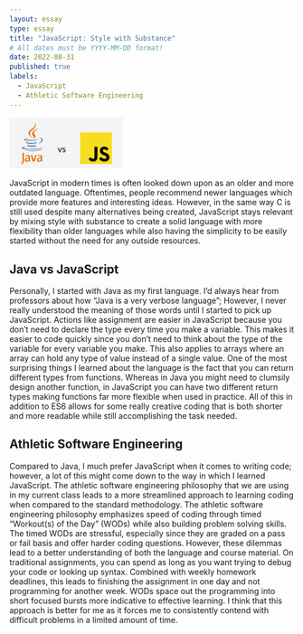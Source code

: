 ```yaml
---
layout: essay
type: essay
title: "JavaScript: Style with Substance"
# All dates must be YYYY-MM-DD format!
date: 2022-08-31
published: true
labels:
  - JavaScript
  - Athletic Software Engineering
---
```


<img width="200px" class="rounded float-start pe-4" src="../img/JavaVsJS.png">


  JavaScript in modern times is often looked down upon as an older and more outdated language. Oftentimes, people recommend newer languages which provide more features and interesting ideas. However,  in the same way C is still used despite many alternatives being created, JavaScript stays relevant by mixing style with substance to create a solid language with more flexibility than older languages while also having the simplicity to be easily started without the need for any outside resources.

## Java vs JavaScript

  Personally, I started with Java as my first language. I’d always hear from professors about how “Java is a very verbose language”; However, I never really understood the meaning of those words until I started to pick up JavaScript. Actions like assignment are easier in JavaScript because you don’t need to declare the type every time you make a variable. This makes it easier to code quickly since you don’t need to think about the type of the variable for every variable you make. This also applies to arrays where an array can hold any type of value instead of a single value. One of the most surprising things I learned about the language is the fact that you can return different types from functions. Whereas in Java you might need to clumsily design another function, in JavaScript you can have two different return types making functions far more flexible when used in practice. All of this in addition to ES6 allows for some really creative coding that is both shorter and more readable while still accomplishing the task needed.


## Athletic Software Engineering

  Compared to Java, I much prefer JavaScript when it comes to writing code; however, a lot of this might come down to the way in which I learned JavaScript. The athletic software engineering philosophy that we are using in my current class leads to a more streamlined approach to learning coding when compared to the standard methodology. The athletic software engineering philosophy emphasizes speed of coding through timed “Workout(s) of the Day” (WODs) while also building problem solving skills. The timed WODs are stressful, especially since they are graded on a pass or fail basis and offer harder coding questions. However, these dilemmas lead to a better understanding of both the language and course material. On traditional assignments, you can spend as long as you want trying to debug your code or looking up syntax. Combined with weekly homework deadlines, this leads to finishing the assignment in one day and not programming for another week. WODs space out the programming into short focused bursts more indicative to effective learning. I think that this approach is better for me as it forces me to consistently contend with difficult problems in a limited amount of time.

